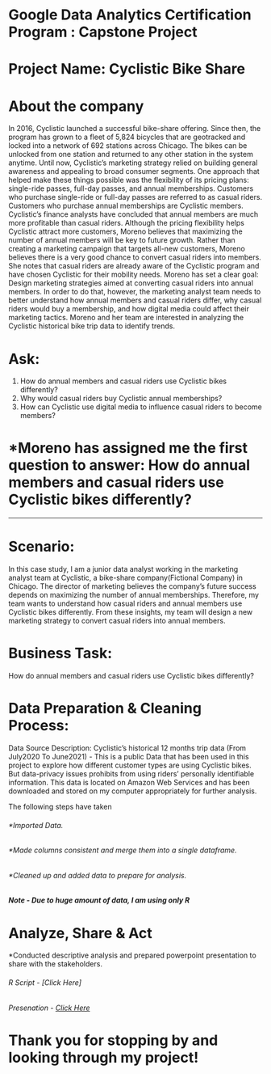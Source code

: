 # Google Data Analytics Certification Program : Capstone Project
# Project Name: Cyclistic Bike Share

# About the company
In 2016, Cyclistic launched a successful bike-share offering. Since then, the program has grown to a fleet of 5,824 bicycles that
are geotracked and locked into a network of 692 stations across Chicago. The bikes can be unlocked from one station and
returned to any other station in the system anytime.
Until now, Cyclistic’s marketing strategy relied on building general awareness and appealing to broad consumer segments.
One approach that helped make these things possible was the flexibility of its pricing plans: single-ride passes, full-day passes,
and annual memberships. Customers who purchase single-ride or full-day passes are referred to as casual riders. Customers
who purchase annual memberships are Cyclistic members.
Cyclistic’s finance analysts have concluded that annual members are much more profitable than casual riders. Although the
pricing flexibility helps Cyclistic attract more customers, Moreno believes that maximizing the number of annual members will
be key to future growth. Rather than creating a marketing campaign that targets all-new customers, Moreno believes there is a
very good chance to convert casual riders into members. She notes that casual riders are already aware of the Cyclistic
program and have chosen Cyclistic for their mobility needs.
Moreno has set a clear goal: Design marketing strategies aimed at converting casual riders into annual members. In order to
do that, however, the marketing analyst team needs to better understand how annual members and casual riders differ, why
casual riders would buy a membership, and how digital media could affect their marketing tactics. Moreno and her team are
interested in analyzing the Cyclistic historical bike trip data to identify trends.

# Ask:

1. How do annual members and casual riders use Cyclistic bikes differently?
2. Why would casual riders buy Cyclistic annual memberships?
3. How can Cyclistic use digital media to influence casual riders to become members?

# *Moreno has assigned me the first question to answer: How do annual members and casual riders use Cyclistic bikes differently?

__________________________________________________________________________________________________________________________

# Scenario:

In this case study, I am a junior data analyst working in the marketing analyst team at Cyclistic, a bike-share company(Fictional Company) in Chicago. The director of marketing believes the company’s future success depends on maximizing the number of annual memberships. Therefore, my team wants to understand how casual riders and annual members use Cyclistic bikes differently. From these insights, my team will design a new marketing strategy to convert casual riders into annual members. 

# Business Task:

How do annual members and casual riders use Cyclistic bikes
differently?

# Data Preparation & Cleaning Process:

Data Source Description: Cyclistic’s historical 12 months trip data (From July2020 To June2021) - This is a public Data that has been used in this project to explore how different customer types are using Cyclistic bikes. But data-privacy issues prohibits from using riders’ personally identifiable information. This data is located on Amazon Web Services and has been downloaded and stored on my computer appropriately for further analysis.

The following steps have taken

###### *Imported Data.
###### *Made columns consistent and merge them into a single dataframe.
###### *Cleaned up and added data to prepare for analysis.

###### **Note - Due to huge amount of data, I am using only R**

# Analyze, Share & Act

*Conducted descriptive analysis and prepared powerpoint presentation to share with the stakeholders.

###### R Script - [Click Here]
###### Presenation - [Click Here](/Data-Analytics/blob/main/CYCLISTIC%20BIKE-SHARE_PRESENTATION.pptx)

# Thank you for stopping by and looking through my project!


